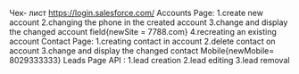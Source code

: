 Чек- лист
https://login.salesforce.com/
Accounts Page:
1.create new account
2.changing the phone in the created account
3.change and display the changed account field{newSite = 7788.com}
4.recreating an existing account
Contact Page:
1.creating contact in account
2.delete contact on account
3.change and display the changed contact Mobile{newMobile= 8029333333}
Leads Page API :
1.lead creation
2.lead editing
3.lead removal